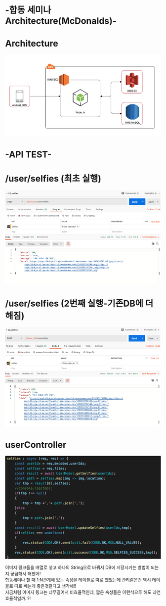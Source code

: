 

-합동 세미나 Architecture(McDonalds)-
===================================
# Architecture
![아키텍처](./img/LEVEL2.png)

-API TEST-
============
# /user/selfies (최초 실행)
![로그 및 실행 확인](./img/selfies_1.png)

# /user/selfies (2번째 실행-기존DB에 더해짐)
![create blog](./img/selfies_2.png)

# userController
![selfies](./img/userController.png)

이미지 링크들을 배열로 넣고 하나의 String으로 바꿔서 DB에 저장시키는 방법이 되는지 궁금해서 해봤어! <br>
합동세미나 할 때 1:N관계에 있는 속성을 테이블로 따로 뺐었는데 관리같은건 역시 테이블로 따로 빼는게 좋은것같다고 생각해!!<br>
지금처럼 이미지 링크는 너무길어서 비효율적인데, 짧은 속성들은 이런식으루 해도 과연효율적일까..?!<br>